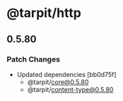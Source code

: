 # @tarpit/http

## 0.5.80

### Patch Changes

- Updated dependencies [bb0d75f]
  - @tarpit/core@0.5.80
  - @tarpit/content-type@0.5.80
